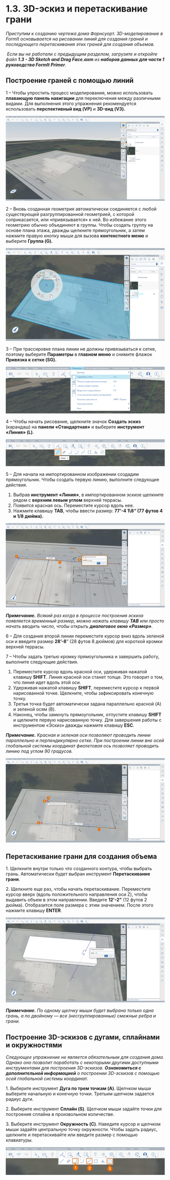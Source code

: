 # 1.3. 3D-эскиз и перетаскивание грани

_Приступим к созданию чертежа дома Фарнсуорт. 3D-моделирование в FormIt основывается на рисовании линий для создания граней и последующего перетаскивания этих граней для создания объемов._

‌ _Если вы не работали с предыдущим разделом, загрузите и откройте файл_ _**1.3 - 3D Sketch and Drag Face.axm**_ _из_ _**наборов данных для части 1 руководства FormIt Primer**._

## **Построение граней с помощью линий**

1 – Чтобы упростить процесс моделирования, можно использовать **плавающую панель навигации** для переключения между различными видами. Для выполнения этого упражнения рекомендуется использовать **перспективный вид \(VP\)** и **3D-вид \(V3\).**

![](../../.gitbook/assets/0%20%284%29.png)

2 – Вновь созданная геометрия автоматически соединяется с любой существующей разгруппированной геометрией, с которой соприкасается, или «привязывается» к ней. Во избежание этого геометрию обычно объединяют в группы. Чтобы создать группу на основе плана этажа, дважды щелкните прямоугольник, а затем нажмите правую кнопку мыши для вызова **контекстного меню** и выберите **Группа \(G\).**

![](../../.gitbook/assets/1%20%282%29.png)

3 – При трассировке плана линии не должны привязываться к сетке, поэтому выберите **Параметры** в **главном меню** и снимите флажок **Привязка к сетке \(SG\).**

![](../../.gitbook/assets/2%20%2812%29.png)

4 – Чтобы начать рисование, щелкните значок **Создать эскиз** \(карандаш\) на **панели «Стандартная»** и выберите **инструмент «Линия» \(L\)**.

![](../../.gitbook/assets/3%20%2817%29.png)

5 – Для начала на импортированном изображении создадим прямоугольник. Чтобы создать первую линию, выполните следующие действия.

1. Выбрав **инструмент «Линия»**, в импортированном эскизе щелкните рядом с **верхним левым углом** верхней террасы.
2. Появится красная ось. Переместите курсор вдоль нее.
3. Нажмите клавишу **TAB**, чтобы ввести размер: **77'-4 1\8“ (77 футов 4 и 1/8 дюйма).**

![](../../.gitbook/assets/4%20%2816%29.png)

_**Примечание.** Всякий раз когда в процессе построения эскиза появляется временный размер, можно нажать клавишу_ _**TAB** или просто начать вводить число,_ _чтобы открыть_ _**диалоговое окно «Размер»**._

6 – Для создания второй линии переместите курсор вниз вдоль зеленой оси и введите размер **28’-8**” (28 футов 8 дюймов) для короткой кромки верхней террасы.

7 – Чтобы задать третью кромку прямоугольника и завершить работу, выполните следующие действия.

1. Переместите курсор вдоль красной оси, удерживая нажатой клавишу **SHIFT**. Линия красной оси станет толще. Это говорит о том, что линия идет вдоль этой оси.
2. Удерживая нажатой клавишу **SHIFT**, переместите курсор к первой нарисованной точке. Щелкните, чтобы зафиксировать конечную точку.
3. Третья точка будет автоматически задана параллельно красной \(A\) и зеленой осям \(B\).
4. Наконец, чтобы замкнуть прямоугольник, отпустите клавишу **SHIFT** и щелкните первую нарисованную точку. Для завершения работы с инструментом «Эскиз» дважды нажмите клавишу **ESC**.

_**Примечание.**_ _Красная и зеленая оси позволяют проводить линии параллельно и перпендикулярно сетке. При построении линии вне осей глобальной системы координат фиолетовая ось позволяет проводить линию под углом 90 градусов._

![](../../.gitbook/assets/5%20%282%29.png)

## **Перетаскивание грани для создания объема**

1. Щелкните внутри только что созданного контура, чтобы выбрать грань. Автоматически будет выбран инструмент **Перетаскивание грани**.

2. Щелкните еще раз, чтобы начать перетаскивание. Переместите курсор вверх \(вдоль положительного направления оси Z\), чтобы выдавить объем в этом направлении. Введите **12'-2"** (12 футов 2 дюйма). Отобразится поле размера с этим значением. После этого нажмите клавишу **ENTER**.

![](../../.gitbook/assets/6%20%283%29.png)

_**Примечание.**_ _По_ _одному щелчку мыши_ _будет выбрана только одна грань, а_ _по двойному_ _— все \(несгруппированные\) смежные ребра и грани._

## **Построение 3D-эскизов с дугами, сплайнами и окружностями**

_Следующее упражнение не является обязательным для создания дома. Однако оно позволит поработать с некоторыми другими доступными инструментами для построения 3D-эскизов. **Ознакомиться с дополнительной информацией**_ _о построении 3D-эскизов с помощью осей глобальной системы координат._

1. Выберите инструмент **Дуга по трем точкам \(A\)**. Щелчком мыши выберите начальную и конечную точки. Третьим щелчком задается радиус дуги.

2. Выберите инструмент **Сплайн \(S\)**. Щелчком мыши задайте точки для построения сплайна в произвольном количестве.

3. Выберите инструмент **Окружность \(C\)**. Наведите курсор и щелчком мыши задайте центральную точку окружности. Чтобы задать радиус, щелкните и перетаскивайте или введите размер с помощью клавиатуры.

![](../../.gitbook/assets/7%20%287%29.png)

